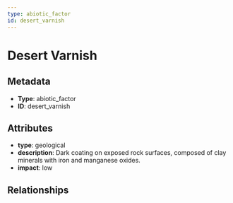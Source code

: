 ```yaml
---
type: abiotic_factor
id: desert_varnish
---
```


# Desert Varnish

## Metadata

- **Type**: abiotic_factor
- **ID**: desert_varnish

## Attributes

- **type**: geological
- **description**: Dark coating on exposed rock surfaces, composed of clay minerals with iron and manganese oxides.
- **impact**: low

## Relationships

